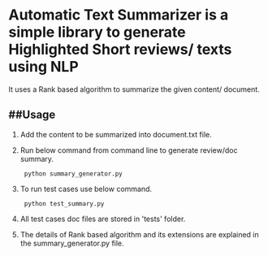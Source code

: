 

# Automatic Text Summarizer is a simple library to generate Highlighted Short reviews/ texts using NLP
  
  It uses a Rank based algorithm to summarize the given content/ document.

##Usage
----------------
 1. Add the content to be summarized into document.txt file.
 
 2. Run below command from command line to generate review/doc summary.
 
 		 python summary_generator.py

 3. To run test cases use below command.

 		 python test_summary.py

 4. All test cases doc files are stored in 'tests' folder.

 5. The details of Rank based algorithm and its extensions are explained in the summary_generator.py file.

